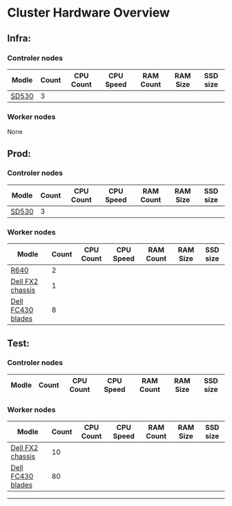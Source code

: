 # Cluster Hardware Overview

## Infra: 

### Controler nodes

| Modle | Count | CPU Count | CPU Speed | RAM Count | RAM Size | SSD size |
| ----- | ----- | --------- | --------- | --------- | -------- | -------- |
| [SD530][] | 3 | | | | | |

[SD530]: https://www.lenovo.com/us/en/p/servers-storage/servers/high-density/thinksystem-sd530/77xx7dssd53

### Worker nodes
None


## Prod:

### Controler nodes

| Modle | Count | CPU Count | CPU Speed | RAM Count | RAM Size | SSD size |
| ----- | ----- | --------- | --------- | --------- | -------- | -------- |
| [SD530][] | 3 | | | | | |

### Worker nodes

| Modle | Count | CPU Count | CPU Speed | RAM Count | RAM Size | SSD size |
| ----- | ----- | --------- | --------- | --------- | -------- | -------- |
| [R640][] | 2 | | | | | |
| [Dell FX2 chassis][FX2] | 1 | | | | | |
| [Dell FC430 blades][FC430] | 8 | | | | | |

[R640]: https://www.dell.com/en-us/work/shop/productdetailstxn/poweredge-r640

## Test:

### Controler nodes

| Modle | Count | CPU Count | CPU Speed | RAM Count | RAM Size | SSD size |
| ----- | ----- | --------- | --------- | --------- | -------- | -------- |

### Worker nodes

| Modle | Count | CPU Count | CPU Speed | RAM Count | RAM Size | SSD size |
| ----- | ----- | --------- | --------- | --------- | -------- | -------- |
| [Dell FX2 chassis][FX2] | 10 | | | | | |
| [Dell FC430 blades][FC430] | 80 | | | | | |

[FX2]: https://www.dell.com/en-us/work/shop/productdetailstxn/poweredge-fx-chassis
[FC430]: https://www.dell.com/support/home/en-us/product-support/product/poweredge-fc430/overview

---
